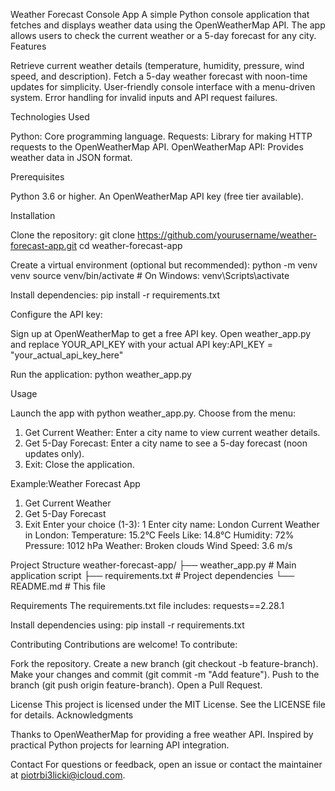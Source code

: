 Weather Forecast Console App
A simple Python console application that fetches and displays weather data using the OpenWeatherMap API. The app allows users to check the current weather or a 5-day forecast for any city.
Features

Retrieve current weather details (temperature, humidity, pressure, wind speed, and description).
Fetch a 5-day weather forecast with noon-time updates for simplicity.
User-friendly console interface with a menu-driven system.
Error handling for invalid inputs and API request failures.

Technologies Used

Python: Core programming language.
Requests: Library for making HTTP requests to the OpenWeatherMap API.
OpenWeatherMap API: Provides weather data in JSON format.

Prerequisites

Python 3.6 or higher.
An OpenWeatherMap API key (free tier available).

Installation

Clone the repository:
git clone https://github.com/yourusername/weather-forecast-app.git
cd weather-forecast-app


Create a virtual environment (optional but recommended):
python -m venv venv
source venv/bin/activate  # On Windows: venv\Scripts\activate


Install dependencies:
pip install -r requirements.txt


Configure the API key:

Sign up at OpenWeatherMap to get a free API key.
Open weather_app.py and replace YOUR_API_KEY with your actual API key:API_KEY = "your_actual_api_key_here"




Run the application:
python weather_app.py



Usage

Launch the app with python weather_app.py.
Choose from the menu:
1. Get Current Weather: Enter a city name to view current weather details.
2. Get 5-Day Forecast: Enter a city name to see a 5-day forecast (noon updates only).
3. Exit: Close the application.


Example:Weather Forecast App
1. Get Current Weather
2. Get 5-Day Forecast
3. Exit
Enter your choice (1-3): 1
Enter city name: London
Current Weather in London:
Temperature: 15.2°C
Feels Like: 14.8°C
Humidity: 72%
Pressure: 1012 hPa
Weather: Broken clouds
Wind Speed: 3.6 m/s



Project Structure
weather-forecast-app/
├── weather_app.py          # Main application script
├── requirements.txt        # Project dependencies
└── README.md               # This file

Requirements
The requirements.txt file includes:
requests==2.28.1

Install dependencies using:
pip install -r requirements.txt

Contributing
Contributions are welcome! To contribute:

Fork the repository.
Create a new branch (git checkout -b feature-branch).
Make your changes and commit (git commit -m "Add feature").
Push to the branch (git push origin feature-branch).
Open a Pull Request.

License
This project is licensed under the MIT License. See the LICENSE file for details.
Acknowledgments

Thanks to OpenWeatherMap for providing a free weather API.
Inspired by practical Python projects for learning API integration.

Contact
For questions or feedback, open an issue or contact the maintainer at piotrbi3licki@icloud.com.
